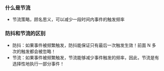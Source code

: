 ### 什么是节流

- 节流策略，顾名思义，可以减少一段时间内事件的触发频率 


### 防抖和节流的区别

- 防抖：如果事件被频繁触发，防抖能保证只有最后一次触发生效！前面 N 多次的触发都会被忽略！
- 节流：如果事件被频繁触发，节流能够减少事件触发的频率，因此，节流是有选择性地执行一部分事件！